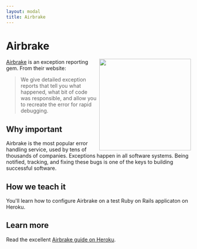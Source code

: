 ```yaml
---
layout: modal
title: Airbrake
---
```


Airbrake
===

<a href="http://airbrake.io">
  <img align="right" src="http://a0.twimg.com/profile_images/1729204184/Screen_Shot_2012-01-02_at_00.53.55.png" width="250" height="250" />
</a>

[Airbrake](http://airbrake.io/) is an exception reporting gem.  From their website:

> We give detailed exception reports that tell you what happened, what bit of code was responsible, and allow you to recreate the error for rapid debugging.


Why important
---

Airbrake is the most popular error handling service, used by tens of thousands of companies. Exceptions happen in all software systems.  Being notified, tracking, and fixing these bugs is one of the keys to building successful software.


How we teach it
---

You'll learn how to configure Airbrake on a test Ruby on Rails applicaton on Heroku.

Learn more
---

Read the excellent [Airbrake guide on Heroku](https://devcenter.heroku.com/articles/airbrake).
